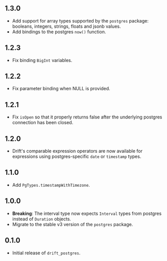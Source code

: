 ## 1.3.0

- Add support for array types supported by the `postgres` package: booleans,
  integers, strings, floats and jsonb values.
- Add bindings to the postgres `now()` function.

## 1.2.3

- Fix binding `BigInt` variables.

## 1.2.2

- Fix parameter binding when NULL is provided.

## 1.2.1

- Fix `isOpen` so that it properly returns false after the underlying postgres
  connection has been closed.

## 1.2.0

- Drift's comparable expression operators are now available for expressions
  using postgres-specific `date` or `timestamp` types.

## 1.1.0

- Add `PgTypes.timestampWithTimezone`.

## 1.0.0

- __Breaking__: The interval type now expects `Interval` types from postgres
  instead of `Duration` objects.
- Migrate to the stable v3 version of the `postgres` package.

## 0.1.0

- Initial release of `drift_postgres`.

